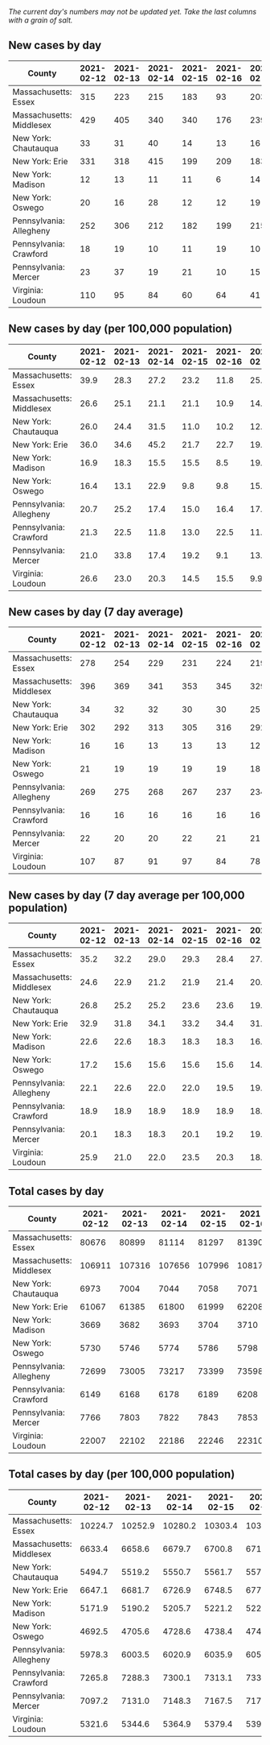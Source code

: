 _The current day's numbers may not be updated yet. Take the last columns with a grain of salt._
## New cases by day

| County | 2021-02-12 | 2021-02-13 | 2021-02-14 | 2021-02-15 | 2021-02-16 | 2021-02-17 | 2021-02-18 |
| --- | --- | --- | --- | --- | --- | --- | --- |
| Massachusetts: Essex | 315 | 223 | 215 | 183 | 93 | 203 |  |
| Massachusetts: Middlesex | 429 | 405 | 340 | 340 | 176 | 239 |  |
| New York: Chautauqua | 33 | 31 | 40 | 14 | 13 | 16 |  |
| New York: Erie | 331 | 318 | 415 | 199 | 209 | 183 |  |
| New York: Madison | 12 | 13 | 11 | 11 | 6 | 14 |  |
| New York: Oswego | 20 | 16 | 28 | 12 | 12 | 19 |  |
| Pennsylvania: Allegheny | 252 | 306 | 212 | 182 | 199 | 215 |  |
| Pennsylvania: Crawford | 18 | 19 | 10 | 11 | 19 | 10 |  |
| Pennsylvania: Mercer | 23 | 37 | 19 | 21 | 10 | 15 |  |
| Virginia: Loudoun | 110 | 95 | 84 | 60 | 64 | 41 |  |

## New cases by day (per 100,000 population)

| County | 2021-02-12 | 2021-02-13 | 2021-02-14 | 2021-02-15 | 2021-02-16 | 2021-02-17 | 2021-02-18 |
| --- | --- | --- | --- | --- | --- | --- | --- |
| Massachusetts: Essex | 39.9 | 28.3 | 27.2 | 23.2 | 11.8 | 25.7 |  |
| Massachusetts: Middlesex | 26.6 | 25.1 | 21.1 | 21.1 | 10.9 | 14.8 |  |
| New York: Chautauqua | 26.0 | 24.4 | 31.5 | 11.0 | 10.2 | 12.6 |  |
| New York: Erie | 36.0 | 34.6 | 45.2 | 21.7 | 22.7 | 19.9 |  |
| New York: Madison | 16.9 | 18.3 | 15.5 | 15.5 | 8.5 | 19.7 |  |
| New York: Oswego | 16.4 | 13.1 | 22.9 | 9.8 | 9.8 | 15.6 |  |
| Pennsylvania: Allegheny | 20.7 | 25.2 | 17.4 | 15.0 | 16.4 | 17.7 |  |
| Pennsylvania: Crawford | 21.3 | 22.5 | 11.8 | 13.0 | 22.5 | 11.8 |  |
| Pennsylvania: Mercer | 21.0 | 33.8 | 17.4 | 19.2 | 9.1 | 13.7 |  |
| Virginia: Loudoun | 26.6 | 23.0 | 20.3 | 14.5 | 15.5 | 9.9 |  |

## New cases by day (7 day average)

| County | 2021-02-12 | 2021-02-13 | 2021-02-14 | 2021-02-15 | 2021-02-16 | 2021-02-17 | 2021-02-18 |
| --- | --- | --- | --- | --- | --- | --- | --- |
| Massachusetts: Essex | 278 | 254 | 229 | 231 | 224 | 219 |  |
| Massachusetts: Middlesex | 396 | 369 | 341 | 353 | 345 | 329 |  |
| New York: Chautauqua | 34 | 32 | 32 | 30 | 30 | 25 |  |
| New York: Erie | 302 | 292 | 313 | 305 | 316 | 292 |  |
| New York: Madison | 16 | 16 | 13 | 13 | 13 | 12 |  |
| New York: Oswego | 21 | 19 | 19 | 19 | 19 | 18 |  |
| Pennsylvania: Allegheny | 269 | 275 | 268 | 267 | 237 | 234 |  |
| Pennsylvania: Crawford | 16 | 16 | 16 | 16 | 16 | 16 |  |
| Pennsylvania: Mercer | 22 | 20 | 20 | 22 | 21 | 21 |  |
| Virginia: Loudoun | 107 | 87 | 91 | 97 | 84 | 78 |  |

## New cases by day (7 day average per 100,000 population)

| County | 2021-02-12 | 2021-02-13 | 2021-02-14 | 2021-02-15 | 2021-02-16 | 2021-02-17 | 2021-02-18 |
| --- | --- | --- | --- | --- | --- | --- | --- |
| Massachusetts: Essex | 35.2 | 32.2 | 29.0 | 29.3 | 28.4 | 27.8 |  |
| Massachusetts: Middlesex | 24.6 | 22.9 | 21.2 | 21.9 | 21.4 | 20.4 |  |
| New York: Chautauqua | 26.8 | 25.2 | 25.2 | 23.6 | 23.6 | 19.7 |  |
| New York: Erie | 32.9 | 31.8 | 34.1 | 33.2 | 34.4 | 31.8 |  |
| New York: Madison | 22.6 | 22.6 | 18.3 | 18.3 | 18.3 | 16.9 |  |
| New York: Oswego | 17.2 | 15.6 | 15.6 | 15.6 | 15.6 | 14.7 |  |
| Pennsylvania: Allegheny | 22.1 | 22.6 | 22.0 | 22.0 | 19.5 | 19.2 |  |
| Pennsylvania: Crawford | 18.9 | 18.9 | 18.9 | 18.9 | 18.9 | 18.9 |  |
| Pennsylvania: Mercer | 20.1 | 18.3 | 18.3 | 20.1 | 19.2 | 19.2 |  |
| Virginia: Loudoun | 25.9 | 21.0 | 22.0 | 23.5 | 20.3 | 18.9 |  |

## Total cases by day

| County | 2021-02-12 | 2021-02-13 | 2021-02-14 | 2021-02-15 | 2021-02-16 | 2021-02-17 | 2021-02-18 |
| --- | --- | --- | --- | --- | --- | --- | --- |
| Massachusetts: Essex | 80676 | 80899 | 81114 | 81297 | 81390 | 81593 |  |
| Massachusetts: Middlesex | 106911 | 107316 | 107656 | 107996 | 108172 | 108411 |  |
| New York: Chautauqua | 6973 | 7004 | 7044 | 7058 | 7071 | 7087 |  |
| New York: Erie | 61067 | 61385 | 61800 | 61999 | 62208 | 62391 |  |
| New York: Madison | 3669 | 3682 | 3693 | 3704 | 3710 | 3724 |  |
| New York: Oswego | 5730 | 5746 | 5774 | 5786 | 5798 | 5817 |  |
| Pennsylvania: Allegheny | 72699 | 73005 | 73217 | 73399 | 73598 | 73813 |  |
| Pennsylvania: Crawford | 6149 | 6168 | 6178 | 6189 | 6208 | 6218 |  |
| Pennsylvania: Mercer | 7766 | 7803 | 7822 | 7843 | 7853 | 7868 |  |
| Virginia: Loudoun | 22007 | 22102 | 22186 | 22246 | 22310 | 22351 |  |

## Total cases by day (per 100,000 population)

| County | 2021-02-12 | 2021-02-13 | 2021-02-14 | 2021-02-15 | 2021-02-16 | 2021-02-17 | 2021-02-18 |
| --- | --- | --- | --- | --- | --- | --- | --- |
| Massachusetts: Essex | 10224.7 | 10252.9 | 10280.2 | 10303.4 | 10315.1 | 10340.9 |  |
| Massachusetts: Middlesex | 6633.4 | 6658.6 | 6679.7 | 6700.8 | 6711.7 | 6726.5 |  |
| New York: Chautauqua | 5494.7 | 5519.2 | 5550.7 | 5561.7 | 5572.0 | 5584.6 |  |
| New York: Erie | 6647.1 | 6681.7 | 6726.9 | 6748.5 | 6771.3 | 6791.2 |  |
| New York: Madison | 5171.9 | 5190.2 | 5205.7 | 5221.2 | 5229.7 | 5249.4 |  |
| New York: Oswego | 4692.5 | 4705.6 | 4728.6 | 4738.4 | 4748.2 | 4763.8 |  |
| Pennsylvania: Allegheny | 5978.3 | 6003.5 | 6020.9 | 6035.9 | 6052.2 | 6069.9 |  |
| Pennsylvania: Crawford | 7265.8 | 7288.3 | 7300.1 | 7313.1 | 7335.5 | 7347.4 |  |
| Pennsylvania: Mercer | 7097.2 | 7131.0 | 7148.3 | 7167.5 | 7176.7 | 7190.4 |  |
| Virginia: Loudoun | 5321.6 | 5344.6 | 5364.9 | 5379.4 | 5394.9 | 5404.8 |  |
